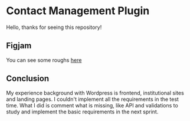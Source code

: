 # Contact Management Plugin
Hello, thanks for seeing this repository!
## Figjam
You can see some roughs [here](https://www.figma.com/file/3i2DXxrOGKxXmZYONQZN24/Contact-Management-Plugin?node-id=0%3A1)
## Conclusion
My experience background with Wordpress is frontend, institutional sites and landing pages. I couldn't implement all the requirements in the test time.
What I did is comment what is missing, like API and validations to study and implement the basic requirements in the next sprint.


